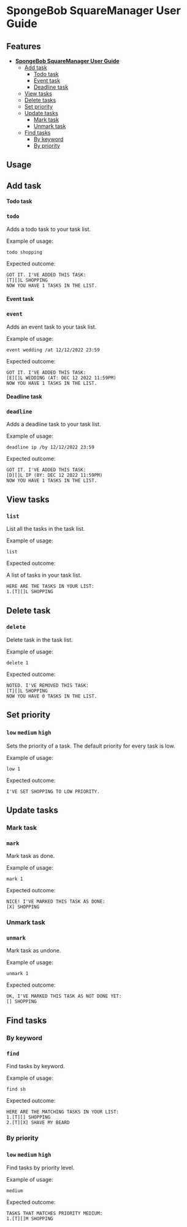 # SpongeBob SquareManager User Guide

## Features 

* [**SpongeBob SquareManager User Guide** ](#SpongeBob-SquareManager-user-guide)
    * [Add task](#add-task)
        * [Todo task](#todo-task)
        * [Event task](#event-task)
        * [Deadline task](#deadline-task)
    * [View tasks](#view-tasks)
    * [Delete tasks](#delete-task)
    * [Set priority](#set-priority)
    * [Update tasks](#update-tasks)
        * [Mark task](#mark-task)
        * [Unmark task](#unmark-task)
    * [Find tasks](#find-tasks)
        * [By keyword](#by-keyword)
        * [By priority](#by-priority)
     

## Usage

## Add task
#### Todo task

### `todo`

Adds a todo task to your task list.

Example of usage: 

`todo shopping`

Expected outcome:

```
GOT IT. I'VE ADDED THIS TASK:
[T][]L SHOPPING
NOW YOU HAVE 1 TASKS IN THE LIST.
```

#### Event task
### `event`

Adds an event task to your task list.

Example of usage: 

`event wedding /at 12/12/2022 23:59`

Expected outcome:

```
GOT IT. I'VE ADDED THIS TASK:
[E][]L WEDDING (AT: DEC 12 2022 11:59PM) 
NOW YOU HAVE 1 TASKS IN THE LIST.
```

#### Deadline task
### `deadline`

Adds a deadline task to your task list.

Example of usage: 

`deadline ip /by 12/12/2022 23:59`

Expected outcome:

```
GOT IT. I'VE ADDED THIS TASK:
[D][]L IP (BY: DEC 12 2022 11:59PM) 
NOW YOU HAVE 1 TASKS IN THE LIST.
```

## View tasks
### `list` 

List all the tasks in the task list.

Example of usage: 

`list`

Expected outcome:

A list of tasks in your task list.

```
HERE ARE THE TASKS IN YOUR LIST:
1.[T][]L SHOPPING
```

## Delete task
### `delete` 

Delete task in the task list.

Example of usage: 

`delete 1`

Expected outcome:

```
NOTED. I'VE REMOVED THIS TASK:
[T][]L SHOPPING
NOW YOU HAVE 0 TASKS IN THE LIST.
```
## Set priority
### `low` `medium` `high` 

Sets the priority of a task. The default priority for every task is low.

Example of usage: 

`low 1`

Expected outcome:

```
I'VE SET SHOPPING TO LOW PRIORITY.
```
## Update tasks
### Mark task
### `mark` 
Mark task as done.

Example of usage: 

`mark 1`

Expected outcome:

```
NICE! I'VE MARKED THIS TASK AS DONE:
[X] SHOPPING
```
### Unmark task
### `unmark` 
Mark task as undone.

Example of usage: 

`unmark 1`

Expected outcome:

```
OK, I'VE MARKED THIS TASK AS NOT DONE YET:
[] SHOPPING
```
## Find tasks
### By keyword

### `find`

Find tasks by keyword.

Example of usage: 

`find sh`

Expected outcome:

```
HERE ARE THE MATCHING TASKS IN YOUR LIST:
1.[T][] SHOPPING
2.[T][X] SHAVE MY BEARD
```

### By priority

### `low` `medium` `high`

Find tasks by priority level.

Example of usage: 

`medium`

Expected outcome:

```
TASKS THAT MATCHES PRIORITY MEDIUM:
1.[T][]M SHOPPING
```
